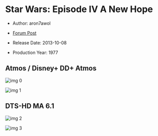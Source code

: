 # Star Wars: Episode IV A New Hope

* Author: aron7awol

* [Forum Post](https://www.avsforum.com/threads/bass-eq-for-filtered-movies.2995212/post-56913572)

* Release Date: 2013-10-08
* Production Year: 1977

## Atmos / Disney+ DD+ Atmos

![img 0](https://i.imgur.com/XiaaymR.jpg)

![img 1](https://i.imgur.com/65xytLd.png)

## DTS-HD MA 6.1

![img 2](https://i.imgur.com/AZC7JUN.jpg)

![img 3](https://i.imgur.com/lsa4VOq.jpg)

